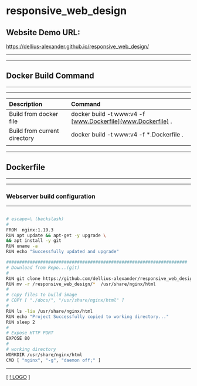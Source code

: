 # responsive_web_design

## Website Demo URL: 
https://dellius-alexander.github.io/responsive_web_design/

---
---

## Docker Build Command
---
---
| **Description** | **Command**|
|:---	|:---	|
| Build from docker file | docker build -t www:v4 -f [www.Dockerfile](www.Dockerfile) . |
| Build from current directory | docker build -t www:v4 -f *.Dockerfile . |
|  |  |
---

## Dockerfile
---
---
### Webserver build configuration
---

```bash [![Dockerfile](www.Dockerfile)*www.Dockerfile*][https://github.com/dellius-alexander/responsive_web_design/blob/master/dockerfile]

# escape=\ (backslash)
#
FROM  nginx:1.19.3
RUN apt update && apt-get -y upgrade \
&& apt install -y git
RUN uname -a
RUN echo "Successfully updated and upgrade"

#####################################################################
# Download from Repo...(git)
#
RUN git clone https://github.com/dellius-alexander/responsive_web_design.git 
RUN mv -r /responsive_web_design/*  /usr/share/nginx/html
#
# copy files to build image
# COPY [ "./docs/", "/usr/share/nginx/html" ]
#
RUN ls -lia /usr/share/nginx/html
RUN echo "Project Successfully copied to working directory..."
RUN sleep 2
#
# Expose HTTP PORT
EXPOSE 80
#
# working directory
WORKDIR /usr/share/nginx/html
CMD [ "nginx", "-g", "daemon off;" ]


```
---

[ [! LOGO](https://github.com/dellius-alexander/responsive_web_design/blob/master/docs/images/logo.png) ]
